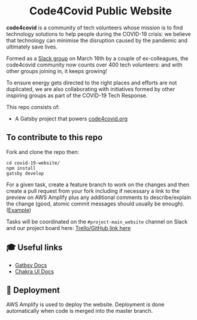 <h1 align="center">Code4Covid Public Website</h1>


**code4covid** is a community of tech volunteers whose mission is to find technology solutions to help people during the COVID-19 crisis: we believe that technology can minimise the disruption caused by the pandemic and ultimately save lives.

Formed as a [Slack group](https://join.slack.com/t/code4covid/shared_invite/zt-cms2o7rm-FtmF~455wnm6ce108Gqggg) on March 16th by a couple of ex-colleagues, the code4covid community now counts over 400 tech volunteers: and with other groups joining in, it keeps growing!

To ensure energy gets directed to the right places and efforts are not duplicated, we are also collaborating with initiatives formed by other inspiring groups as part of the COVID-19 Tech Response.


This repo consists of:
- A Gatsby project that powers [code4covid.org](https://code4covid.org)

## To contribute to this repo
Fork and clone the repo then:
```shell
cd covid-19-website/
npm install
gatsby develop
```
For a given task, create a feature branch to work on the changes and then create a pull request from your fork including if necessary a link to the preview on AWS Amplify plus any additional comments to describe/explain the change (good, atomic commit messages should usually be enough). ([Example]())

Tasks will be coordinated on the `#project-main_website` channel on Slack and our project board here: [Trello/GitHub link here]()


## 🎓 Useful links
- [Gatbsy Docs](https://www.gatsbyjs.org/docs/)
- [Chakra UI Docs](https://chakra-ui.com/)


## 💫 Deployment

AWS Amplify is used to deploy the website.
Deployment is done automatically when code is merged into the master branch.


